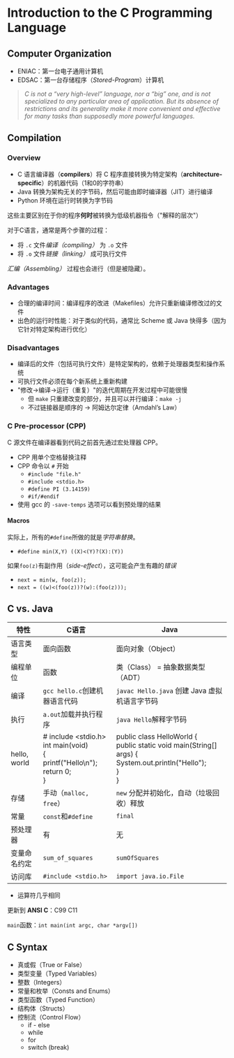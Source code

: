 # Introduction to the C Programming Language

## Computer Organization

- ENIAC：第一台电子通用计算机
- EDSAC：第一台存储程序（*Stored-Program*）计算机

> *C is not a “very high-level” language, nor a “big” one, and is not specialized to any particular area of application. But its absence of restrictions and its generality make it more convenient and effective for many tasks than supposedly more powerful languages.*

## Compilation

### Overview

- C 语言编译器（**compilers**）将 C 程序直接转换为特定架构（**architecture-specific**）的机器代码（1和0的字符串）
- Java 转换为架构无关的字节码，然后可能由即时编译器（JIT）进行编译
- Python 环境在运行时转换为字节码

这些主要区别在于你的程序**何时**被转换为低级机器指令（"解释的层次"）

对于C语言，通常是两个步骤的过程：
- 将 `.c` 文件*编译（compiling）* 为 `.o` 文件
- 将 `.o` 文件*链接（linking）* 成可执行文件

*汇编（Assembling）* 过程也会进行（但是被隐藏）。

### Advantages

- 合理的编译时间：编译程序的改进（Makefiles）允许只重新编译修改过的文件
- 出色的运行时性能：对于类似的代码，通常比 Scheme 或 Java 快得多（因为它针对特定架构进行优化）

### Disadvantages

- 编译后的文件（包括可执行文件）是特定架构的，依赖于处理器类型和操作系统
- 可执行文件必须在每个新系统上重新构建
- "修改->编译->运行（重复）"的迭代周期在开发过程中可能很慢
    - 但 `make` 只重建改变的部分，并且可以并行编译：`make -j`
    - 不过链接器是顺序的 -> 阿姆达尔定律（Amdahl’s Law）

### C Pre-processor (CPP)

C 源文件在编译器看到代码之前首先通过宏处理器 CPP。

- CPP 用单个空格替换注释
- CPP 命令以 `#` 开始
    - `#include "file.h"`
    - `#include <stdio.h>`
    - `#define PI (3.14159)`
    - `#if/#endif`
- 使用 gcc 的 `-save-temps` 选项可以看到预处理的结果

#### Macros

实际上，所有的`#define`所做的就是*字符串替换*。

- `#define min(X,Y) ((X)<(Y)?(X):(Y))`

如果`foo(z)`有副作用（*side-effect*），这可能会产生有趣的*错误*

- `next = min(w, foo(z));`
- `next = ((w)<(foo(z))?(w):(foo(z)));`

## C vs. Java

| 特性           | C语言                                                                                         | Java                                                                                                                                     |
| ------------ | ------------------------------------------------------------------------------------------- | ---------------------------------------------------------------------------------------------------------------------------------------- |
| 语言类型         | 面向函数                                                                                        | 面向对象（Object）                                                                                                                             |
| 编程单位         | 函数                                                                                          | 类（Class） = 抽象数据类型（ADT）                                                                                                                   |
| 编译           | `gcc hello.c`创建机器语言代码                                                                       | `javac Hello.java` 创建 Java 虚拟机语言字节码                                                                                                      |
| 执行           | `a.out`加载并执行程序                                                                              | `java Hello`解释字节码                                                                                                                        |
| hello, world | # include <stdio.h><br>int main(void) <br>{<br>    printf("Hello\n");<br>    return 0;<br>} | public class HelloWorld {  <br>   public static void main(String[] args) {  <br>       System.out.println("Hello");  <br>   }  <br>}<br> |
| 存储           | 手动（`malloc, free`）                                                                          | `new` 分配并初始化，自动（垃圾回收）释放                                                                                                                  |
| 常量           | `const`和`#define`                                                                           | `final`                                                                                                                                  |
| 预处理器         | 有                                                                                           | 无                                                                                                                                        |
| 变量命名约定       | `sum_of_squares`                                                                            | `sumOfSquares`                                                                                                                           |
| 访问库          | `#include <stdio.h>`                                                                        | `import java.io.File`                                                                                                                    |

- 运算符几乎相同

更新到 **ANSI C**：C99 C11

`main`函数：`int main(int argc, char *argv[])`

## C Syntax

- 真或假（True or False）
- 类型变量（Typed Variables）
- 整数（Integers）
- 常量和枚举（Consts and Enums）
- 类型函数（Typed Function）
- 结构体（Structs）
- 控制流（Control Flow）
    - if - else
    - while
    - for 
    - switch (break)
